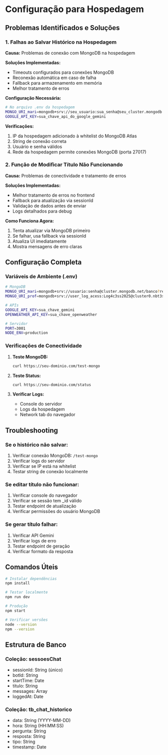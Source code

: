 # Configuração para Hospedagem

## Problemas Identificados e Soluções

### 1. Falhas ao Salvar Histórico na Hospedagem

**Causa:** Problemas de conexão com MongoDB na hospedagem

**Soluções Implementadas:**
- Timeouts configurados para conexões MongoDB
- Reconexão automática em caso de falha
- Fallback para armazenamento em memória
- Melhor tratamento de erros

**Configuração Necessária:**
```bash
# No arquivo .env da hospedagem
MONGO_URI_mari=mongodb+srv://seu_usuario:sua_senha@seu_cluster.mongodb.net/seu_banco?retryWrites=true&w=majority
GOOGLE_API_KEY=sua_chave_api_do_google_gemini
```

**Verificações:**
1. IP da hospedagem adicionado à whitelist do MongoDB Atlas
2. String de conexão correta
3. Usuário e senha válidos
4. Rede da hospedagem permite conexões MongoDB (porta 27017)

### 2. Função de Modificar Título Não Funcionando

**Causa:** Problemas de conectividade e tratamento de erros

**Soluções Implementadas:**
- Melhor tratamento de erros no frontend
- Fallback para atualização via sessionId
- Validação de dados antes de enviar
- Logs detalhados para debug

**Como Funciona Agora:**
1. Tenta atualizar via MongoDB primeiro
2. Se falhar, usa fallback via sessionId
3. Atualiza UI imediatamente
4. Mostra mensagens de erro claras

## Configuração Completa

### Variáveis de Ambiente (.env)
```bash
# MongoDB
MONGO_URI_mari=mongodb+srv://usuario:senha@cluster.mongodb.net/banco?retryWrites=true&w=majority
MONGO_URI_prof=mongodb+srv://user_log_acess:Log4c3ss2025@cluster0.nbt3sks.mongodb.net/?retryWrites=true&w=majority&appName=Cluster0

# APIs
GOOGLE_API_KEY=sua_chave_gemini
OPENWEATHER_API_KEY=sua_chave_openweather

# Servidor
PORT=3001
NODE_ENV=production
```

### Verificações de Conectividade

1. **Teste MongoDB:**
   ```bash
   curl https://seu-dominio.com/test-mongo
   ```

2. **Teste Status:**
   ```bash
   curl https://seu-dominio.com/status
   ```

3. **Verificar Logs:**
   - Console do servidor
   - Logs da hospedagem
   - Network tab do navegador

## Troubleshooting

### Se o histórico não salvar:
1. Verificar conexão MongoDB: `/test-mongo`
2. Verificar logs do servidor
3. Verificar se IP está na whitelist
4. Testar string de conexão localmente

### Se editar título não funcionar:
1. Verificar console do navegador
2. Verificar se sessão tem _id válido
3. Testar endpoint de atualização
4. Verificar permissões do usuário MongoDB

### Se gerar título falhar:
1. Verificar API Gemini
2. Verificar logs de erro
3. Testar endpoint de geração
4. Verificar formato da resposta

## Comandos Úteis

```bash
# Instalar dependências
npm install

# Testar localmente
npm run dev

# Produção
npm start

# Verificar versões
node --version
npm --version
```

## Estrutura de Banco

### Coleção: sessoesChat
- sessionId: String (único)
- botId: String
- startTime: Date
- titulo: String
- messages: Array
- loggedAt: Date

### Coleção: tb_chat_historico
- data: String (YYYY-MM-DD)
- hora: String (HH:MM:SS)
- pergunta: String
- resposta: String
- tipo: String
- timestamp: Date
